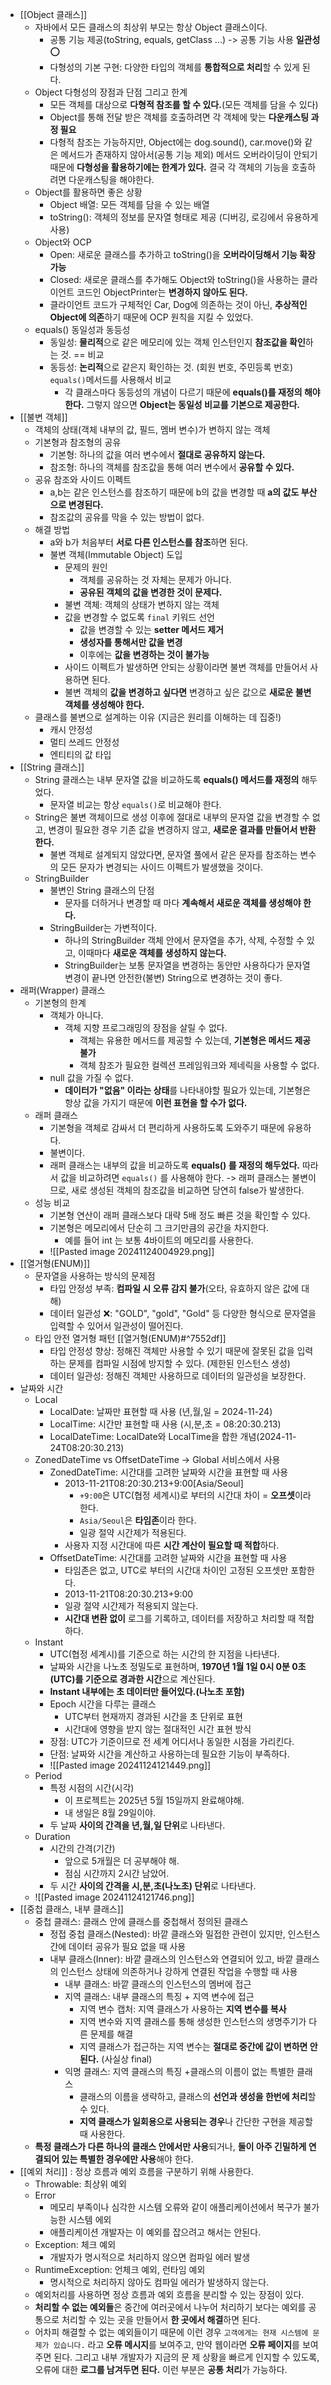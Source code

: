 - [[Object 클래스]]
	- 자바에서 모든 클래스의 최상위 부모는 항상 Object 클래스이다.
		- 공통 기능 제공(toString, equals, getClass ...) -> 공통 기능 사용 **일관성** ⭕️
		- 다형성의 기본 구현: 다양한 타입의 객체를 **통합적으로 처리**할 수 있게 된다.
	- Object 다형성의 장점과 단점 그리고 한계
		- 모든 객체를 대상으로 **다형적 참조를 할 수 있다.**(모든 객체를 담을 수 있다)
		- Object를 통해 전달 받은 객체를 호출하려면 각 객체에 맞는 **다운캐스팅 과정 필요**
		- 다형적 참조는 가능하지만, Object에는 dog.sound(), car.move()와 같은 메서드가 존재하지 않아서(공통 기능 제외) 메서드 오버라이딩이 안되기 때문에 **다형성을 활용하기에는 한계가 있다.**
			결국 각 객체의 기능을 호출하려면 다운캐스팅을 해야한다.
	- Object를 활용하면 좋은 상황
		- Object 배열: 모든 객체를 담을 수 있는 배열
		- toString(): 객체의 정보를 문자열 형태로 제공 (디버깅, 로깅에서 유용하게 사용)
	- Object와 OCP
		- Open: 새로운 클래스를 추가하고 toString()을 **오버라이딩해서 기능 확장 가능**
		- Closed: 새로운 클래스를 추가해도 Object와 toString()을 사용하는 클라이언트 코드인 ObjectPrinter는 **변경하지 않아도 된다.**
		- 클라이언트 코드가 구체적인 Car, Dog에 의존하는 것이 아닌,
		  **추상적인 Object에 의존**하기 때문에 OCP 원칙을 지킬 수 있었다.
	- equals() 동일성과 동등성
		- 동일성: **물리적**으로 같은 메모리에 있는 객체 인스턴인지 **참조값을 확인**하는 것.
				  == 비교
		- 동등성: **논리적**으로 같은지 확인하는 것. (회원 번호, 주민등록 번호)
					`equals()`메서드를 사용해서 비교
			- 각 클래스마다 동등성의 개념이 다르기 때문에 **equals()를 재정의 해야 한다.**
			  그렇지 않으면 **Object는 동일성 비교를 기본으로 제공한다.**
- [[불변 객체]]
	- 객체의 상태(객체 내부의 값, 필드, 멤버 변수)가 변하지 않는 객체
	- 기본형과 참조형의 공유
		- 기본형: 하나의 값을 여러 변수에서 **절대로 공유하지 않는다.**
		- 참조형: 하나의 객체를 참조값을 통해 여러 변수에서 **공유할 수 있다.**
	- 공유 참조와 사이드 이펙트
		- a,b는 같은 인스턴스를 참조하기 때문에 b의 값을 변경할 때
		  **a의 값도 부산으로 변경된다.**
		- 참조값의 공유를 막을 수 있는 방법이 없다.
	- 해결 방법
		- a와 b가 처음부터 **서로 다른 인스턴스를 참조**하면 된다.
		- 불변 객체(Immutable Object) 도입
			- 문제의 원인
				- 객체를 공유하는 것 자체는 문제가 아니다.
				- **공유된 객체의 값을 변경한 것이 문제다.**
			- 불변 객체: 객체의 상태가 변하지 않는 객체
			- 값을 변경할 수 없도록 `final` 키워드 선언
				- 값을 변경할 수 있는 **setter 메서드 제거**
				- **생성자를 통해서만 값을 변경**
				- 이후에는 **값을 변경하는 것이 불가능**
			- 사이드 이펙트가 발생하면 안되는 상황이라면
			  불변 객체를 만들어서 사용하면 된다.
			- 불변 객체의 **값을 변경하고 싶다면**
			  변경하고 싶은 값으로 **새로운 불변 객체를 생성해야 한다.**
	- 클래스를 불변으로 설계하는 이유 (지금은 원리를 이해하는 데 집중!)
		- 캐시 안정성
		- 멀티 쓰레드 안정성
		- 엔티티의 값 타입
- [[String 클래스]]
	- String 클래스는 내부 문자열 값을 비교하도록 **equals() 메서드를 재정의** 해두었다.
		- 문자열 비교는 항상 `equals()`로 비교해야 한다.
	- String은 불변 객체이므로 생성 이후에 절대로 내부의 문자열 값을 변경할 수 없고,
	  변경이 필요한 경우 기존 값을 변경하지 않고, **새로운 결과를 만들어서 반환한다.**
		- 불변 객체로 설계되지 않았다면, 문자열 풀에서 같은 문자를 참조하는 변수의 모든 문자가 변경되는 사이드 이펙트가 발생했을 것이다.
	- StringBuilder
		- 불변인 String 클래스의 단점
			- 문자를 더하거나 변경할 때 마다 **계속해서 새로운 객체를 생성해야 한다.**
		- StringBuilder는 가변적이다.
			- 하나의 StringBuilder 객체 안에서 문자열을 추가, 삭제, 수정할 수 있고,
			  이때마다 **새로운 객체를 생성하지 않는다.**
			- StringBuilder는 보통 문자열을 변경하는 동안만 사용하다가 문자열 변경이 끝나면 안전한(불변) String으로 변경하는 것이 좋다.
- 래퍼(Wrapper) 클래스
	- 기본형의 한계
		- 객체가 아니다.
			- 객체 지향 프로그래밍의 장점을 살릴 수 없다.
				- 객체는 유용한 메서드를 제공할 수 있는데, **기본형은 메서드 제공 불가**
				- 객체 참조가 필요한 컬렉션 프레임워크와 제네릭을 사용할 수 없다.
		- null 값을 가질 수 없다.
			- **데이터가 "없음" 이라는 상태**를 나타내야할 필요가 있는데, 기본형은 항상 값을 가지기 때문에 **이런 표현을 할 수가 없다.**
	- 래퍼 클래스
		- 기본형을 객체로 감싸서 더 편리하게 사용하도록 도와주기 때문에 유용하다.
		- 불변이다.
		- 래퍼 클래스는 내부의 값을 비교하도록 **equals() 를 재정의 해두었다.**
		  따라서 값을 비교하려면 `equals()` 를 사용해야 한다.
		  -> 래퍼 클래스는 불변이므로, 새로 생성된 객체의 참조값을 비교하면 당연히 false가 발생한다.
	- 성능 비교
		- 기본형 연산이 래퍼 클래스보다 대략 5배 정도 빠른 것을 확인할 수 있다.
		- 기본형은 메모리에서 단순히 그 크기만큼의 공간을 차지한다.
			- 예를 들어 int 는 보통 4바이트의 메모리를 사용한다.
		- ![[Pasted image 20241124004929.png]]
- [[열거형(ENUM)]]
	- 문자열을 사용하는 방식의 문제점
		- 타입 안정성 부족: **컴파일 시 오류 감지 불가**(오타, 유효하지 않은 값에 대해)
		- 데이터 일관성 ❌: "GOLD", "gold", "Gold" 등 다양한 형식으로 문자열을 입력할 수 있어서 일관성이 떨어진다.
	- 타입 안전 열거형 패턴 [[열거형(ENUM)#^7552df]]
		- 타입 안정성 향상: 정해진 객체만 사용할 수 있기 때문에 잘못된 값을 입력하는 문제를 컴파일 시점에 방지할 수 있다. (제한된 인스턴스 생성)
		- 데이터 일관성: 정해진 객체만 사용하므로 데이터의 일관성을 보장한다.
- 날짜와 시간
	- Local
		- LocalDate: 날짜만 표현할 때 사용 (년,월,일 = 2024-11-24)
		- LocalTime: 시간만 표현할 때 사용 (시,분,초 = 08:20:30.213)
		- LocalDateTime: LocalDate와 LocalTime을 합한 개념(2024-11-24T08:20:30.213)
	- ZonedDateTime vs OffsetDateTime -> Global 서비스에서 사용
		- ZonedDateTime: 시간대를 고려한 날짜와 시간을 표현할 때 사용
			- 2013-11-21T08:20:30.213+9:00\[Asia/Seoul\]
				- `+9:00`은 UTC(협정 세계시)로 부터의 시간대 차이 = **오프셋**이라 한다.
				- `Asia/Seoul`은 **타임존**이라 한다.
				- 일광 절약 시간제가 적용된다.
			- 사용자 지정 시간대에 따른 **시간 계산이 필요할 때 적합**하다.
		- OffsetDateTime: 시간대를 고려한 날짜와 시간을 표현할 때 사용
			- 타임존은 없고, UTC로 부터의 시간대 차이인 고정된 오프셋만 포함한다.
			- 2013-11-21T08:20:30.213+9:00
			- 일광 절약 시간제가 적용되지 않는다.
			- **시간대 변환 없이** 로그를 기록하고, 데이터를 저장하고 처리할 때 적합하다.
	- Instant
		- UTC(협정 세계시)를 기준으로 하는 시간의 한 지점을 나타낸다.
		- 날짜와 시간을 나노초 정밀도로 표현하며,
		  **1970년 1월 1일 0시 0분 0초(UTC)를 기준으로 경과한 시간**으로 계산된다.
		- **Instant 내부에는 초 데이터만 들어있다.(나노초 포함)**
		- Epoch 시간을 다루는 클래스
			- UTC부터 현재까지 경과된 시간을 초 단위로 표현
			- 시간대에 영향을 받지 않는 절대적인 시간 표현 방식
		- 장점: UTC가 기준이므로 전 세계 어디서나 동일한 시점을 가리킨다.
		- 단점: 날짜와 시간을 계산하고 사용하는데 필요한 기능이 부족하다.
		- ![[Pasted image 20241124121449.png]]
	- Period
		- 특정 시점의 시간(시각)
			- 이 프로젝트는 2025년 5월 15일까지 완료해야해.
			- 내 생일은 8월 29일이야.
		- 두 날짜 **사이의 간격을 년,월,일 단위**로 나타낸다.
	- Duration
		- 시간의 간격(기간)
			- 앞으로 5개월은 더 공부해야 해.
			- 점심 시간까지 2시간 남았어.
		- 두 시간 **사이의 간격을 시,분,초(나노초) 단위**로 나타낸다.
	- ![[Pasted image 20241124121746.png]]
- [[중첩 클래스, 내부 클래스]]
	- 중첩 클래스: 클래스 안에 클래스를 중첩해서 정의된 클래스
		- 정접 중첩 클래스(Nested): 바깥 클래스와 밀접한 관련이 있지만, 인스턴스 간에 데이터 공유가 필요 없을 때 사용
		- 내부 클래스(Inner): 바깥 클래스의 인스턴스와 연결되어 있고, 바깥 클래스의 인스턴스 상태에 의존하거나 강하게 연결된 작업을 수행할 때 사용
			- 내부 클래스: 바깥 클래스의 인스턴스의 멤버에 접근
			- 지역 클래스: 내부 클래스의 특징 + 지역 변수에 접근
				- 지역 변수 캡처: 지역 클래스가 사용하는 **지역 변수를 복사**
				- 지역 변수와 지역 클래스를 통해 생성한 인스턴스의 생명주기가
				  다른 문제를 해결
				- 지역 클래스가 접근하는 지역 변수는 **절대로 중간에 값이 변하면 안된다.**
				  (사실상 final)
			- 익명 클래스: 지역 클래스의 특징 +클래스의 이름이 없는 특별한 클래스
				- 클래스의 이름을 생략하고, 클래스의 **선언과 생성을 한번에 처리**할 수 있다.
				- **지역 클래스가 일회용으로 사용되는 경우**나 간단한 구현을 제공할 때 사용한다.
	- **특정 클래스가 다른 하나의 클래스 안에서만 사용**되거나, **둘이 아주 긴밀하게 연결되어 있는 특별한 경우에만 사용**해야 한다.
- [[예외 처리]] :  정상 흐름과 예외 흐름을 구분하기 위해 사용한다.
	- Throwable: 최상위 예외
	- Error
		- 메모리 부족이나 심각한 시스템 오류와 같이 애플리케이션에서 복구가 불가능한 시스템 에외
		- 애플리케이션 개발자는 이 예외를 잡으려고 해서는 안된다.
	- Exception: 체크 예외
		- 개발자가 명시적으로 처리하지 않으면 컴파일 에러 발생
	- RuntimeException: 언체크 예외, 런타임 예외
		- 명시적으로 처리하지 않아도 컴파일 에러가 발생하지 않는다.
	- 예외처리를 사용하면 정상 흐름과 예외 흐름을 분리할 수 있는 장점이 있다.
	- **처리할 수 없는 예외들**은 중간에 여러곳에서 나누어 처리하기 보다는 예외를 공통으로 처리할 수 있는 곳을 만들어서 **한 곳에서 해결**하면 된다.
	- 어차피 해결할 수 없는 예외들이기 때문에 이런 경우 `고객에게는 현재 시스템에 문제가 있습니다.` 라고 **오류 메시지**를 보여주고, 만약 웹이라면 **오류 페이지**를 보여주면 된다. 그리고 내부 개발자가 지금의 문 제 상황을 빠르게 인지할 수 있도록, 오류에 대한 **로그를 남겨두면 된다.** 이런 부분은 **공통 처리**가 가능하다.
